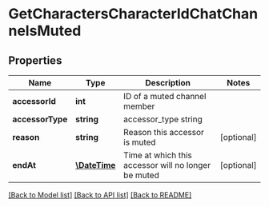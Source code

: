 # GetCharactersCharacterIdChatChannelsMuted

## Properties
Name | Type | Description | Notes
------------ | ------------- | ------------- | -------------
**accessorId** | **int** | ID of a muted channel member | 
**accessorType** | **string** | accessor_type string | 
**reason** | **string** | Reason this accessor is muted | [optional] 
**endAt** | [**\DateTime**](\DateTime.md) | Time at which this accessor will no longer be muted | [optional] 

[[Back to Model list]](../README.md#documentation-for-models) [[Back to API list]](../README.md#documentation-for-api-endpoints) [[Back to README]](../README.md)


